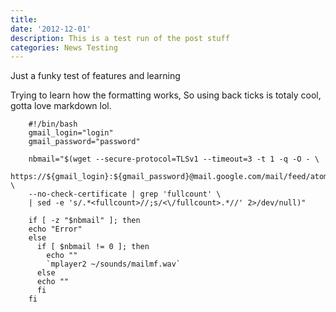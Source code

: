 ```yaml
---
title:
date: '2012-12-01'
description: This is a test run of the post stuff
categories: News Testing
---
```


Just a funky test of features and learning

Trying to learn how the formatting works, So using back ticks is totaly cool, gotta love markdown lol.

````
    #!/bin/bash
    gmail_login="login"
    gmail_password="password"

    nbmail="$(wget --secure-protocol=TLSv1 --timeout=3 -t 1 -q -O - \
    https://${gmail_login}:${gmail_password}@mail.google.com/mail/feed/atom \
    --no-check-certificate | grep 'fullcount' \
    | sed -e 's/.*<fullcount>//;s/<\/fullcount>.*//' 2>/dev/null)"

    if [ -z "$nbmail" ]; then
    echo "Error"
    else
      if [ $nbmail != 0 ]; then
        echo ""
        `mplayer2 ~/sounds/mailmf.wav`
      else
      echo ""
      fi
    fi

